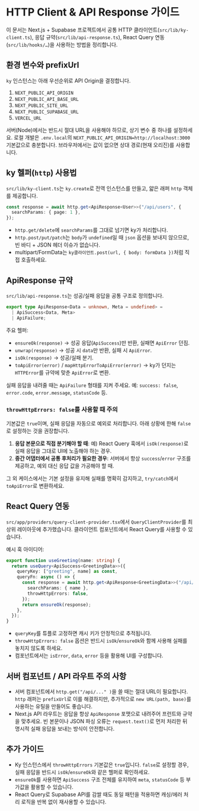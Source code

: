 # HTTP Client & API Response 가이드

이 문서는 Next.js + Supabase 프로젝트에서 공통 HTTP 클라이언트(`src/lib/ky-client.ts`), 응답 규약(`src/lib/api-response.ts`), React Query 연동(`src/lib/hooks/…`)을 사용하는 방법을 정리합니다.

## 환경 변수와 prefixUrl
`ky` 인스턴스는 아래 우선순위로 API Origin을 결정합니다.

1. `NEXT_PUBLIC_API_ORIGIN`
2. `NEXT_PUBLIC_API_BASE_URL`
3. `NEXT_PUBLIC_SITE_URL`
4. `NEXT_PUBLIC_SUPABASE_URL`
5. `VERCEL_URL`

서버(Node)에서는 반드시 절대 URL을 사용해야 하므로, 상기 변수 중 하나를 설정하세요. 로컬 개발은 `.env.local`의 `NEXT_PUBLIC_API_ORIGIN=http://localhost:3000` 기본값으로 충분합니다. 브라우저에서는 값이 없으면 상대 경로(현재 오리진)를 사용합니다.

## ky 헬퍼(`http`) 사용법
`src/lib/ky-client.ts`는 `ky.create`로 전역 인스턴스를 만들고, 얇은 래퍼 `http` 객체를 제공합니다.

```ts
const response = await http.get<ApiResponse<User>>("/api/users", {
  searchParams: { page: 1 },
});
```

- `http.get/delete`에 `searchParams`를 그대로 넘기면 ky가 처리합니다.
- `http.post/put/patch`는 `body`가 `undefined`일 때 `json` 옵션을 보내지 않으므로, 빈 바디 + JSON 헤더 이슈가 없습니다.
- multipart/FormData는 `ky클라이언트.post(url, { body: formData })`처럼 직접 호출하세요.

## ApiResponse 규약
`src/lib/api-response.ts`는 성공/실패 응답을 공통 구조로 정의합니다.

```ts
export type ApiResponse<Data = unknown, Meta = undefined> =
  | ApiSuccess<Data, Meta>
  | ApiFailure;
```

주요 헬퍼:

- `ensureOk(response)` → 성공 응답(`ApiSuccess`)만 반환, 실패면 `ApiError` 던짐.
- `unwrap(response)` → 성공 시 `data`만 반환, 실패 시 `ApiError`.
- `isOk(response)` → 성공/실패 분기.
- `toApiError(error)` / `mapHttpErrorToApiError(error)` → ky가 던지는 `HTTPError`를 규약에 맞춘 `ApiError`로 변환.

실패 응답을 내려줄 때는 `ApiFailure` 형태를 지켜 주세요. 예: `success: false`, `error.code`, `error.message`, `statusCode` 등.

### `throwHttpErrors: false`를 사용할 때 주의

기본값은 `true`이며, 실패 응답을 자동으로 예외로 처리합니다. 아래 상황에 한해 `false`로 설정하는 것을 권장합니다.

1. **응답 본문으로 직접 분기해야 할 때**: 예) React Query 훅에서 `isOk(response)`로 실패 응답을 그대로 UI에 노출해야 하는 경우.
2. **중간 어댑터에서 공통 후처리가 필요한 경우**: 서버에서 항상 `success`/`error` 구조를 제공하고, 예외 대신 응답 값을 가공해야 할 때.

그 외 케이스에서는 기본 설정을 유지해 실패를 명확히 감지하고, `try/catch`에서 `toApiError`로 변환하세요.

## React Query 연동
`src/app/providers/query-client-provider.tsx`에서 `QueryClientProvider`를 최상위 레이아웃에 추가했습니다. 클라이언트 컴포넌트에서 React Query를 사용할 수 있습니다.

예시 훅 아이디어:

```ts
export function useGreeting(name: string) {
  return useQuery<ApiSuccess<GreetingData>>({
    queryKey: ["greeting", name] as const,
    queryFn: async () => {
      const response = await http.get<ApiResponse<GreetingData>>("/api/test", {
        searchParams: { name },
        throwHttpErrors: false,
      });
      return ensureOk(response);
    },
  });
}
```

- `queryKey`를 튜플로 고정하면 캐시 키가 안정적으로 추적됩니다.
- `throwHttpErrors: false` 옵션은 반드시 `isOk`/`ensureOk`와 함께 사용해 실패를 놓치지 않도록 하세요.
- 컴포넌트에서는 `isError`, `data`, `error` 등을 활용해 UI를 구성합니다.

## 서버 컴포넌트 / API 라우트 주의 사항
- 서버 컴포넌트에서 `http.get("/api/..." )`을 쓸 때는 절대 URL이 필요합니다. `http` 래퍼는 `prefixUrl`로 이를 해결하지만, 추가적으로 `new URL(path, base)`를 사용하는 유틸을 만들어도 좋습니다.
- Next.js API 라우트는 응답을 항상 `ApiResponse` 포맷으로 내려주어 프런트와 규약을 맞추세요. 빈 본문이나 JSON 파싱 오류는 `request.text()`로 먼저 처리한 뒤 명시적 실패 응답을 보내는 방식이 안전합니다.

## 추가 가이드
- Ky 인스턴스에서 `throwHttpErrors` 기본값은 `true`입니다. `false`로 설정할 경우, 실패 응답을 반드시 `isOk`/`ensureOk`와 같은 헬퍼로 확인하세요.
- `ensureOk`를 사용하면 `ApiSuccess` 구조 전체를 유지하여 `meta`, `statusCode` 등 부가값을 활용할 수 있습니다.
- React Query로 Supabase API를 감쌀 때도 동일 패턴을 적용하면 캐싱/에러 처리 로직을 반복 없이 재사용할 수 있습니다.
